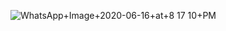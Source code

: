 ![WhatsApp+Image+2020-06-16+at+8 17 10+PM](https://user-images.githubusercontent.com/52508011/94024579-3955b100-fdd5-11ea-9c83-f4c09e982255.jpeg)
